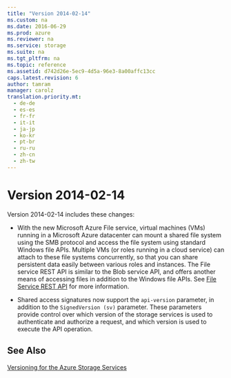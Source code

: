 ```yaml
---
title: "Version 2014-02-14"
ms.custom: na
ms.date: 2016-06-29
ms.prod: azure
ms.reviewer: na
ms.service: storage
ms.suite: na
ms.tgt_pltfrm: na
ms.topic: reference
ms.assetid: d742d26e-5ec9-4d5a-96e3-8a00affc13cc
caps.latest.revision: 6
author: tamram
manager: carolz
translation.priority.mt: 
  - de-de
  - es-es
  - fr-fr
  - it-it
  - ja-jp
  - ko-kr
  - pt-br
  - ru-ru
  - zh-cn
  - zh-tw
---
```

# Version 2014-02-14
Version 2014-02-14 includes these changes:  
  
-   With the new Microsoft Azure File service, virtual machines (VMs) running in a Microsoft Azure datacenter can mount a shared file system using the SMB protocol and access the file system using standard Windows file APIs. Multiple VMs (or roles running in a cloud service) can attach to these file systems concurrently, so that you can share persistent data easily between various roles and instances. The File service REST API is similar to the Blob service API, and offers another means of accessing files in addition to the Windows file APIs. See [File Service REST API](../rest-conceptual/File-Service-REST-API.md) for more information.  
  
-   Shared access signatures now support the `api-version` parameter, in addition to the `SignedVersion (sv)` parameter. These parameters provide control over which version of the storage services is used to authenticate and authorize a request, and which version is used to execute the API operation.  
  
## See Also  
 [Versioning for the Azure Storage Services](../rest-conceptual/Versioning-for-the-Azure-Storage-Services.md)